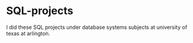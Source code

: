 # SQL-projects
I did these SQL projects under database systems subjects at university of texas at arlington.
